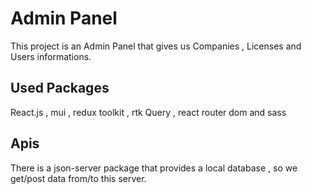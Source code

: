 # Admin Panel

This project is an Admin Panel that gives us Companies , Licenses and Users informations.

## Used Packages

React.js , mui , redux toolkit , rtk Query , react router dom and sass

## Apis

There is a json-server package that provides a local database , so we get/post data from/to this server.
